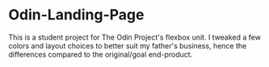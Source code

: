 # Odin-Landing-Page
This is a student project for The Odin Project's flexbox unit. I tweaked a few colors and layout choices to better suit my father's business, hence the differences compared to the original/goal end-product. 